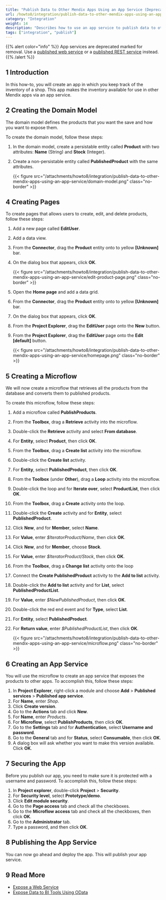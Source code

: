 ```yaml
---
title: "Publish Data to Other Mendix Apps Using an App Service (Deprecated)"
url: /howto8/integration/publish-data-to-other-mendix-apps-using-an-app-service/
category: "Integration"
weight: 14
description: "Describes how to use an app service to publish data to other Mendix apps."
tags: ["integration", "publish"]
---
```


{{% alert color="info" %}}
App services are deprecated marked for removal. Use a [published web service](/refguide8/published-web-services/) or a [published REST service](/refguide8/published-rest-services/) instead.
{{% /alert %}}

## 1 Introduction

In this how-to, you will create an app in which you keep track of the inventory of a shop. This app makes the inventory available for use in other Mendix apps via an app service.

## 2 Creating the Domain Model

The domain model defines the products that you want the save and how you want to expose them.

To create the domain model, follow these steps:

1. In the domain model, create a persistable entity called **Product** with two attributes: **Name** (String) and **Stock** (Integer).
2. Create a non-persistable entity called **PublishedProduct** with the same attributes.

    {{< figure src="/attachments/howto8/integration/publish-data-to-other-mendix-apps-using-an-app-service/domain-model.png" class="no-border" >}}

## 4 Creating Pages

To create pages that allows users to create, edit, and delete products, follow these steps:

1. Add a new page called **EditUser**.
2. Add a data view.
3. From the **Connector**, drag the **Product** entity onto to yellow **[Unknown]** bar.
4. On the dialog box that appears, click **OK**.

    {{< figure src="/attachments/howto8/integration/publish-data-to-other-mendix-apps-using-an-app-service/edit-product-page.png" class="no-border" >}}

5. Open the **Home page** and add a data grid.
6. From the **Connector**, drag the **Product** entity onto to yellow **[Unknown]** bar.
7. On the dialog box that appears, click **OK**.
8. From the **Project Explorer**, drag the **EditUser** page onto the **New** button.
9. From the **Project Explorer**, drag the **EditUser** page onto the **Edit [default]** button.

    {{< figure src="/attachments/howto8/integration/publish-data-to-other-mendix-apps-using-an-app-service/homepage.png" class="no-border" >}}

## 5 Creating a Microflow

We will now create a microflow that retrieves all the products from the database and converts them to published products.

To create this microflow, follow these steps:

1. Add a microflow called **PublishProducts**.
2. From the **Toolbox**, drag a **Retrieve** activity into the microflow.
3. Double-click the **Retrieve** activity and select **From database**.
4. For **Entity**, select **Product**, then click **OK**.
5. From the **Toolbox**, drag a **Create list** activity into the microflow.
6. Double-click the **Create list** activity.
7. For **Entity**, select **PublishedProduct**, then click **OK**.
8. From the **Toolbox** (under **Other**), drag a **Loop** activity into the microflow.
9. Double-click the loop and for **Iterate over**, select **ProductList**, then click **OK**.
10. From the **Toolbox**, drag a **Create** activity onto the loop.
11. Double-click the **Create** activity and for **Entity**, select **PublishedProduct**.
12. Click **New**, and for **Member**, select **Name**.
13. For **Value**, enter *$IteratorProduct/Name*, then click **OK**.
14. Click **New**, and for **Member**, choose **Stock**.
15. For **Value**, enter *$IteratorProduct/Stock*, then click **OK**.
16. From the **Toolbox**, drag a **Change list** activity onto the loop
17. Connect the **Create PublishedProduct** activity to the **Add to list** activity.
18. Double-click the **Add to list** activity and for **List**, select **PublishedProductList**.
19. For **Value**, enter *$NewPublishedProduct*, then click **OK**.
20. Double-click the red end event and for **Type**, select **List**.
21. For **Entity**, select **PublishedProduct**.
22. For **Return value**, enter *$PublishedProductList*, then click **OK**.

    {{< figure src="/attachments/howto8/integration/publish-data-to-other-mendix-apps-using-an-app-service/microflow.png" class="no-border" >}} 

## 6 Creating an App Service

You will use the microflow to create an app service that exposes the products to other apps. To accomplish this, follow these steps:

1. In **Project Explorer**, right-click a module and choose **Add** > **Published services** > **Published app service**.
2. For **Name**, enter *Shop*.
3. Click **Create version**.
4. Go to the **Actions** tab and click **New**.
5. For **Name**, enter *Products*.
6. For **Microflow**, select **PublishProducts**, then click **OK**.
7. Go to the **Settings** tab and for **Authentication**, select **Username and password**.
8. Go to the **General** tab and for **Status**, select **Consumable**, then click **OK**.
9. A dialog box will ask whether you want to make this version available. Click **OK**.

## 7 Securing the App

Before you publish our app, you need to make sure it is protected with a username and password. To accomplish this, follow these steps:

1. In **Project explorer**, double-click **Project** > **Security**.
2. For **Security level**, select **Prototype/demo**.
3. Click **Edit module security**.
4. Go to the **Page access** tab and check all the checkboxes.
5. Go to the **Microflow access** tab and check all the checkboxes, then click **OK**.
6. Go to the **Administrator** tab.
7. Type a password, and then click **OK**.

## 8 Publishing the App Service

You can now go ahead and deploy the app. This will publish your app service.

## 9 Read More

* [Expose a Web Service](/howto8/integration/expose-a-web-service/)
* [Expose Data to BI Tools Using OData](/howto8/integration/exposing-data-to-bi-tools-using-odata/)
